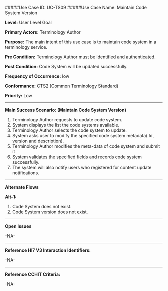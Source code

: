 #####Use Case ID: UC-TS09
#####Use Case Name: Maintain Code System Version

**Level:**                     User Level Goal

**Primary Actors:**            Terminology Author  

**Purpose:**                   The main intent of this use case is to maintain code system in a terminology service.

**Pre Condition:**             Terminology Author must be identified and authenticated. 

**Post Condition:**            Code System will be updated successfully.

**Frequency of Occurrence:**   low

**Conformance:**             	 CTS2 (Common Terminology Standard)

**Priority:**                  Low
__________________________________________________________
**Main Success Scenario: (Maintain Code System Version)**

1.	Terminology Author requests to update code system.
2.	System displays the list the code systems available.
3.	Terminology Author selects the code system to update.
4.	System asks user to modify the specified code system metadata( Id, version and description).
5.	Terminology Author modifies the meta-data of code system and submit it 
6.	System validates the specified fields and records code system successfully.
7.	The system will also notify users who registered for content update notifications.

__________________________________________________________
**Alternate Flows** 

**Alt-1:**

1.	Code System does not exist. 
2.	Code System version does not exist. 

_______________________________________________________________
**Open Issues**

-NA-
_______________________________________________________________
**Reference Hl7 V3 Interaction Identifiers:**

-NA-
_______________________________________________________________
**Reference CCHIT Criteria:**

-NA-
